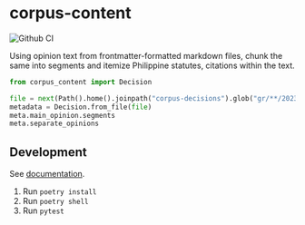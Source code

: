 # corpus-content

![Github CI](https://github.com/justmars/corpus-content/actions/workflows/main.yml/badge.svg)

Using opinion text from frontmatter-formatted markdown files, chunk the same into segments and itemize Philippine statutes, citations within the text.

```py
from corpus_content import Decision

file = next(Path().home().joinpath("corpus-decisions").glob("gr/**/2023*/main*"))
metadata = Decision.from_file(file)
meta.main_opinion.segments
meta.separate_opinions
```

## Development

See [documentation](https://justmars.github.io/corpus-content).

1. Run `poetry install`
2. Run `poetry shell`
3. Run `pytest`
